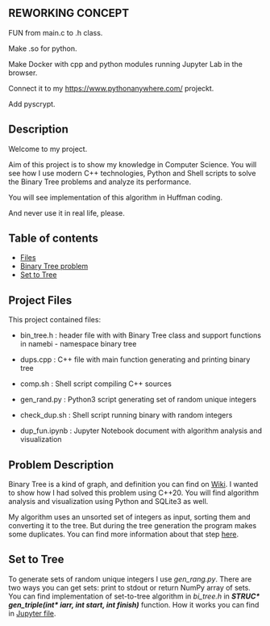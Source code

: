 
## REWORKING CONCEPT

FUN from main.c to .h class.

Make .so for python.

Make Docker with cpp and python modules running Jupyter Lab in the browser.

Connect it to my https://www.pythonanywhere.com/ projeckt.

Add pyscrypt.

## Description

Welcome to my project. 

Aim of this project is to show my knowledge in Computer Science. You will see how I use modern C++ technologies,
Python and Shell scripts to solve the Binary Tree problems and analyze its performance.

You will see implementation of this algorithm in Huffman coding.

And never use it in real life, please.

## Table of contents
* [Files](#project-files)
* [Binary Tree problem](#problem-description)
* [Set to Tree](#set-to-tree)


## Project Files

This project contained files:

* bin_tree.h : header file with with Binary Tree class and support functions in
        namebi - namespace binary tree

* dups.cpp : C++ file with main function generating and printing binary tree

* comp.sh : Shell script compiling C++ sources
    
* gen_rand.py : Python3 script generating set of random unique integers

* check_dup.sh : Shell script running binary with random integers

* dup_fun.ipynb : Jupyter Notebook document with algorithm analysis and visualization

## Problem Description

Binary Tree is a kind of graph, and definition you can find on [Wiki](https://en.wikipedia.org/wiki/Binary_tree#Definitions).
I wanted to show how I had solved this problem using C++20. You will find algorithm analysis and visualization using Python and SQLite3 as well.

My algorithm uses an unsorted set of integers as input, sorting them and converting it to the tree. But during the tree generation
the program makes some duplicates. You can find more information about that step [here](#set-to-tree).

## Set to Tree

To generate sets of random unique integers I use <i>gen_rang.py</i>. There are two ways you can get sets: print to stdout or
return NumPy array of sets. You can find implementation of set-to-tree algorithm in <i>bi_tree.h</i> in 
<i><b>STRUC* gen_triple(int* iarr, int start, int finish)</b></i> function. How it works you can find in 
[Jupyter file](dup_fun.ipynb).
